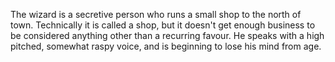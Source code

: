 The wizard is a secretive person who runs a small shop to the north of town. Technically it is called a shop, but it doesn't get enough business to be considered anything other than a recurring favour. He speaks with a high pitched, somewhat raspy voice, and is beginning to lose his mind from age. 